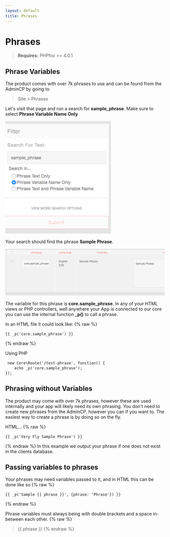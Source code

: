 ```yaml
---
layout: default
title: Phrases
---
```


# Phrases

> **Requires:** PHPfox >= 4.0.1

## Phrase Variables

The product comes with over 7k phrases to use and can be found from the AdminCP by going to

> Site > Phrases

Let's visit that page and run a search for **sample_phrase**. Make sure to select **Phrase Variable Name Only**

![](/assets/img/search-phrase.png)

Your search should find the phrase **Sample Phrase**.

![](/assets/img/phrase-search-results.png)

The variable for this phrase is **core.sample_phrase**. In any of your HTML views or PHP controllers, well anywhere your App is connected to our
core you can use the internal function **_p()** to call a phrase.

In an HTML file it could look like:
{% raw %}
<pre><code class="html">{{ _p('core.sample_phrase') }}
</code></pre>
{% endraw %}

Using PHP
<pre><code class="php"> new Core\Route('/test-phrase', function() {
    echo _p('core.sample_phrase');
});
</code></pre>

## Phrasing without Variables

The product may come with over 7k phrases, however these are used internally and your app will likely need its own phrasing. You don't
need to create new phrases from the AdminCP, however you can if you want to. The easiest way to create a phrase is by doing so on the fly.

HTML...
{% raw %}
<pre><code class="html">{{ _p('Very Fly Sample Phrase') }}
</code></pre>
{% endraw %}
In this example we output your phrase if one does not exist in the clients database.

## Passing variables to phrases
Your phrases may need variables passed to it, and in HTML this can be done like so
{% raw %}
<pre><code class="html">{{ _p('Sample {{ phrase }}', {phrase: 'Phrase'}) }}
</code></pre>
{% endraw %}

Phrase variables must always being with double brackets and a space in-between each other.
{% raw %}
> {{ phrase }}
{% endraw %}